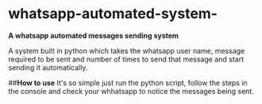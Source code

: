 # whatsapp-automated-system-
**A whatsapp automated messages sending system**


A system built in python which takes the whatsapp user name, message required to be sent and number of times to send that message and start sending it automatically.


##**How to use**
It's so simple just run the python script, follow the steps in the console and check your whhatsapp to notice the messages being sent.
